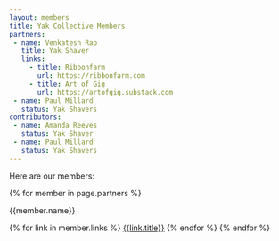 ```yaml
---
layout: members
title: Yak Collective Members
partners:
 - name: Venkatesh Rao
   title: Yak Shaver
   links:
     - title: Ribbonfarm
       url: https://ribbonfarm.com
     - title: Art of Gig
       url: https://artofgig.substack.com
 - name: Paul Millard
   status: Yak Shavers
contributors:
 - name: Amanda Reeves
   status: Yak Shaver
 - name: Paul Millard
   status: Yak Shavers   
---
```


Here are our members:

<main class="mw6 center">
{% for member in page.partners %}


{{member.name}}

{% for link in member.links %}
<a href="{{link.url}}">{{link.title}}</a>
{% endfor %}
    {% endfor %}
  </main>